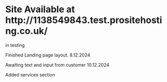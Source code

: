 <h1>Site Available at http://1138549843.test.prositehosting.co.uk/</h1>
<p>in testing</p>
<p>Finished Landing page layout. 8.12.2024</p>
<p>Awaiting text and input from customer 10.12.2024</p>
<p>Added services section </p>
